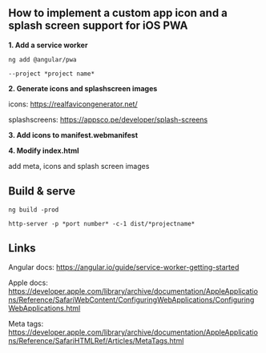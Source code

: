 ## How to implement a custom app icon and a splash screen support for iOS PWA

__1. Add a service worker__

``` ng add @angular/pwa ```

``` --project *project name* ```


__2. Generate icons and splashscreen images__

icons: https://realfavicongenerator.net/

splashscreens: https://appsco.pe/developer/splash-screens


__3. Add icons to manifest.webmanifest__


__4. Modify index.html__

add meta, icons and splash screen images

## Build & serve
``` ng build -prod ```

``` http-server -p *port number* -c-1 dist/*projectname* ```

## Links
Angular docs: https://angular.io/guide/service-worker-getting-started

Apple docs: https://developer.apple.com/library/archive/documentation/AppleApplications/Reference/SafariWebContent/ConfiguringWebApplications/ConfiguringWebApplications.html

Meta tags: https://developer.apple.com/library/archive/documentation/AppleApplications/Reference/SafariHTMLRef/Articles/MetaTags.html

